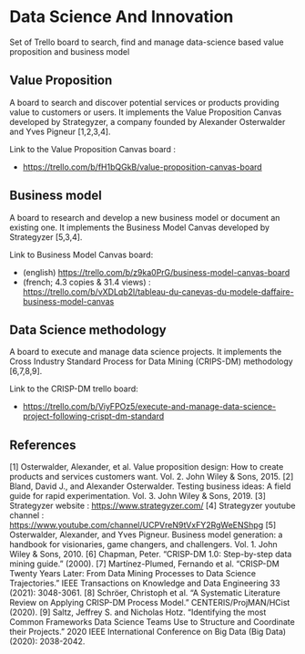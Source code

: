 # Data Science And Innovation
Set of Trello board to search, find and manage data-science based value proposition and business model

## Value Proposition 

A board to search and discover potential services or products providing value to customers or users. It implements the Value Proposition Canvas developed by Strategyzer, a company founded by Alexander Osterwalder and Yves Pigneur [1,2,3,4].

Link to the Value Proposition Canvas board :  
- https://trello.com/b/fH1bQGkB/value-proposition-canvas-board

## Business model

A board to research and develop a new business model or document an existing one. It implements the Business Model Canvas developed by Strategyzer [5,3,4].

Link to Business Model Canvas board: 
- (english) https://trello.com/b/z9ka0PrG/business-model-canvas-board
- (french; 4.3 copies & 31.4 views) : https://trello.com/b/vXDLqb2l/tableau-du-canevas-du-modele-daffaire-business-model-canvas

## Data Science methodology

A board to execute and manage data science projects. It implements the Cross Industry Standard Process for Data Mining (CRIPS-DM) methodology [6,7,8,9].

Link to the CRISP-DM trello board:
- https://trello.com/b/ViyFPOz5/execute-and-manage-data-science-project-following-crispt-dm-standard

## References

[1] Osterwalder, Alexander, et al. Value proposition design: How to create products and services customers want. Vol. 2. John Wiley & Sons, 2015.
[2] Bland, David J., and Alexander Osterwalder. Testing business ideas: A field guide for rapid experimentation. Vol. 3. John Wiley & Sons, 2019.
[3] Strategyzer website : https://www.strategyzer.com/
[4] Strategyzer youtube channel : https://www.youtube.com/channel/UCPVreN9tVxFY2RgWeENShpg
[5] Osterwalder, Alexander, and Yves Pigneur. Business model generation: a handbook for visionaries, game changers, and challengers. Vol. 1. John Wiley & Sons, 2010.
[6] Chapman, Peter. “CRISP-DM 1.0: Step-by-step data mining guide.” (2000).
[7] Martínez-Plumed, Fernando et al. “CRISP-DM Twenty Years Later: From Data Mining Processes to Data Science Trajectories.” IEEE Transactions on Knowledge and Data Engineering 33 (2021): 3048-3061.
[8] Schröer, Christoph et al. “A Systematic Literature Review on Applying CRISP-DM Process Model.” CENTERIS/ProjMAN/HCist (2020).
[9] Saltz, Jeffrey S. and Nicholas Hotz. “Identifying the most Common Frameworks Data Science Teams Use to Structure and Coordinate their Projects.” 2020 IEEE International Conference on Big Data (Big Data) (2020): 2038-2042.
